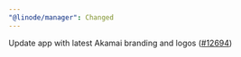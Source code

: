 ```yaml
---
"@linode/manager": Changed
---
```


Update app with latest Akamai branding and logos ([#12694](https://github.com/linode/manager/pull/12694))
